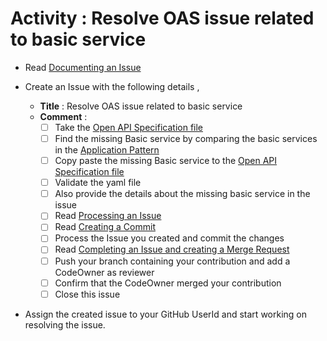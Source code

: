 # Activity : Resolve OAS issue related to basic service

* Read [Documenting an Issue](https://github.com/openBackhaul/ApplicationPattern/blob/develop/doc/PreparingSpecifying/DocumentingAnIssue/DocumentingAnIssue.md)
  
* Create an Issue with the following details , 
  * **Title** : Resolve OAS issue related to basic service
  * **Comment** :
    - [ ] Take the [Open API Specification file](../ApplicationAbbreviationExtractor_1.0.0.yaml)
    - [ ] Find the missing Basic service by comparing the basic services in the [Application Pattern](https://github.com/openBackhaul/ApplicationPattern/blob/develop/ApplicationPattern.yaml)
    - [ ] Copy paste the missing Basic service to the [Open API Specification file](../ApplicationAbbreviationExtractor_1.0.0.yaml)
    - [ ] Validate the yaml file
    - [ ] Also provide the details about the missing basic service in the issue
    - [ ] Read [Processing an Issue](https://github.com/openBackhaul/ApplicationPattern/blob/develop/doc/PreparingSpecifying/ProcessingAnIssue/ProcessingAnIssue.md)
    - [ ] Read [Creating a Commit](https://github.com/openBackhaul/ApplicationPattern/blob/develop/doc/PreparingSpecifying/CreatingCommit/CreatingCommit.md)
    - [ ] Process the Issue you created and commit the changes
    - [ ] Read [Completing an Issue and creating a Merge Request](https://github.com/openBackhaul/ApplicationPattern/blob/develop/doc/PreparingSpecifying/CreatingMergeRequest/CreatingMergeRequest.md)
    - [ ] Push your branch containing your contribution and add a CodeOwner as reviewer
    - [ ] Confirm that the CodeOwner merged your contribution 
    - [ ] Close this issue

* Assign the created issue to your GitHub UserId and start working on resolving the issue.

